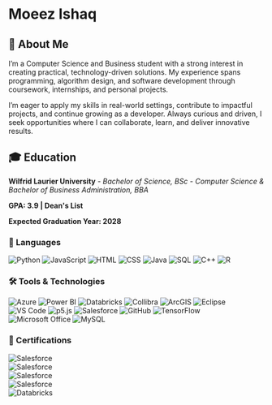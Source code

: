 # Moeez Ishaq

## 👋 About Me
I’m a Computer Science and Business student with a strong interest in creating practical, technology-driven solutions. My experience spans programming, algorithm design, and software development through coursework, internships, and personal projects.

I’m eager to apply my skills in real-world settings, contribute to impactful projects, and continue growing as a developer. Always curious and driven, I seek opportunities where I can collaborate, learn, and deliver innovative results.

## 🎓 Education
**Wilfrid Laurier University** - *Bachelor of Science, BSc - Computer Science & Bachelor of Business Administration, BBA*

**GPA: 3.9 | Dean's List**

**Expected Graduation Year: 2028**

### 📝 Languages
![Python](https://img.shields.io/badge/-Python-333333?style=flat&logo=python) 
![JavaScript](https://img.shields.io/badge/-JavaScript-F7DF1E?style=flat&logo=javascript&logoColor=black)
![HTML](https://img.shields.io/badge/-HTML-E34F26?style=flat&logo=html5&logoColor=white)
![CSS](https://img.shields.io/badge/-CSS-1572B6?style=flat&logo=css3&logoColor=white)
![Java](https://img.shields.io/badge/-Java-007396?style=flat&logo=java&logoColor=white)
![SQL](https://img.shields.io/badge/-SQL-4479A1?style=flat&logo=mysql&logoColor=white)
![C++](https://img.shields.io/badge/-C++-00599C?style=flat&logo=c%2B%2B&logoColor=white)
![R](https://img.shields.io/badge/-R-276DC3?style=flat&logo=r&logoColor=white)

### 🛠️ Tools & Technologies
![Azure](https://img.shields.io/badge/-Microsoft%20Azure-0089D6?style=flat&logo=microsoft-azure&logoColor=white)
![Power BI](https://img.shields.io/badge/-Power%20BI-F2C811?style=flat&logo=power-bi&logoColor=black)
![Databricks](https://img.shields.io/badge/-Databricks-F16E2E?style=flat&logo=databricks&logoColor=white)
![Collibra](https://img.shields.io/badge/-Collibra-FF6F61?style=flat)
![ArcGIS](https://img.shields.io/badge/-ArcGIS-00ADEF?style=flat)
![Eclipse](https://img.shields.io/badge/-Eclipse-2C2255?style=flat&logo=eclipse&logoColor=white)
![VS Code](https://img.shields.io/badge/-VS%20Code-007ACC?style=flat&logo=visual-studio-code&logoColor=white)
![p5.js](https://img.shields.io/badge/-p5.js-ED225D?style=flat)
![Salesforce](https://img.shields.io/badge/-Salesforce-00A1E0?style=flat&logo=salesforce&logoColor=white)
![GitHub](https://img.shields.io/badge/-GitHub-181717?style=flat&logo=github&logoColor=white)
![TensorFlow](https://img.shields.io/badge/-TensorFlow-FF6F00?style=flat&logo=tensorflow&logoColor=white)
![Microsoft Office](https://img.shields.io/badge/-Microsoft%20Office-D83B01?style=flat&logo=microsoft-office&logoColor=white)
![MySQL](https://img.shields.io/badge/-MySQL-4479A1?style=flat&logo=mysql&logoColor=white)

### 🏅 Certifications
![Salesforce](https://img.shields.io/badge/-Salesforce%20Platform%20Developer%201-00A1E0?style=flat&logo=salesforce&logoColor=white)  
![Salesforce](https://img.shields.io/badge/-Salesforce%20Administrator-00A1E0?style=flat&logo=salesforce&logoColor=white)  
![Salesforce](https://img.shields.io/badge/-Salesforce%20AI%20Associate-00A1E0?style=flat&logo=salesforce&logoColor=white)  
![Salesforce](https://img.shields.io/badge/-Salesforce%20Platform%20App%20Builder-00A1E0?style=flat&logo=salesforce&logoColor=white)  
![Databricks](https://img.shields.io/badge/-Databricks%20Fundamentals-F16E2E?style=flat&logo=databricks&logoColor=white)
<!--
**MoeezIshaq/MoeezIshaq** is a ✨ _special_ ✨ repository because its `README.md` (this file) appears on your GitHub profile.

Here are some ideas to get you started:

- 🔭 I’m currently working on ...
- 🌱 I’m currently learning ...
- 👯 I’m looking to collaborate on ...
- 🤔 I’m looking for help with ...
- 💬 Ask me about ...
- 📫 How to reach me: ...
- 😄 Pronouns: ...
- ⚡ Fun fact: ...
-->


